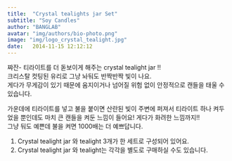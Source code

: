 ```yaml
---
title:  "Crystal tealights jar Set"
subtitle: "Soy Candles"
author: "BANGLAB"
avatar: "img/authors/bio-photo.png"
image: "img/logo_crystal_tealight.jpg"
date:   2014-11-15 12:12:12
---
```


쨔잔- 티라이트를 더 돋보이게 해주는 crystal tealight jar !!   
크리스탈 컷팅된 유리로 그냥 놔둬도 반짝반짝 빛이 나요.   
게다가 무게감이 있기 때문에 움지이거나 넘어질 위험 없이 안정적으로 캔들을 태울 수 있습니다.   

가운데에 티라이트를 넣고 불을 붙이면 산란된 빛이 주변에 퍼져서 티라이트 하나 켜두었을 뿐인데도 마치 큰 캔들을 켜둔 느낌이 들어요! 게다가 화려한 느낌까지!!  
그냥 둬도 예쁜데 불을 켜면 1000배는 더 예쁘답니다.  

1. Crystal tealight jar 와 tealight 3개가 한 세트로 구성되어 있어요.  
2. Crystal tealight jar 와 tealight는 각각을 별도로 구매하실 수도 있습니다.  


